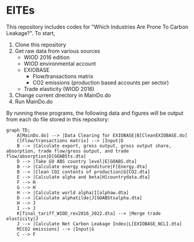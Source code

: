 # EITEs

This repository includes codes for "Which Industries Are Prone To Carbon Leakage?". To start, 
1. Clone this repository
2. Get raw data from various sources
   - WIOD 2016 edition
   - WIOD environmental account
   - EXIOBASE
        - Flow/transactions matrix
        - CO2 emissions (production based accounts per sector)
   - Trade elasticity (WIOD 2016)
3. Change current directory in MainDo.do
4. Run MainDo.do

By running these programs, the following data and figures will be output from each do file stored in this repository:

```mermaid
graph TD;
    A[MainDo.do] --> |Data Clearing for EXIOBASE|B[CleanEXIOBASE.do]
    C[Flow/transactions matrix] --> |Input|D
    B --> |Calculate export, gross output, gross output share, absorption, trade flow/gross output, and trade flow/absorption|D[GOABSts.dta]
    D --> |Take GO ABS country level|E[GOABS.dta]
    B --> |Calculate energy expenditure|F[Energy.dta]
    B --> |Clean CO2 contents of production|G[CO2.dta]
    E --> |Calculate alpha and beta|H[countrydata.dta]
    F --> H
    G --> H
    H --> |Calculate world alpha|I[alphaw.dta]
    D --> |Calculate alphatilde|J[GOABStsalpha.dta]
    H --> J
    I --> J
    K[final_tariff_WIOD_rev2016_2022.dta] --> |Merge trade elasticity|J
    J --> |Calculate Net Carbon Leakage Index|L[EXIOBASE_NCLI.dta]
    M[CO2 emissions] --> |Input|G
    C --> F
```
